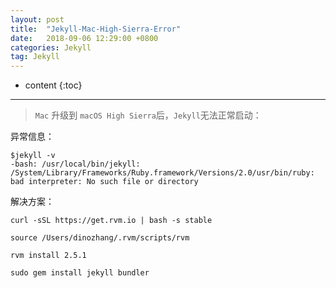 ```yaml
---
layout: post
title:  "Jekyll-Mac-High-Sierra-Error"
date:   2018-09-06 12:29:00 +0800
categories: Jekyll
tag: Jekyll
---
```


* content
{:toc}

---

> `Mac` 升级到 `macOS High Sierra`后，`Jekyll`无法正常启动：
>

异常信息：

```shell
$jekyll -v
-bash: /usr/local/bin/jekyll: /System/Library/Frameworks/Ruby.framework/Versions/2.0/usr/bin/ruby: bad interpreter: No such file or directory
```

解决方案：


```shell
curl -sSL https://get.rvm.io | bash -s stable
```

```shell
source /Users/dinozhang/.rvm/scripts/rvm

```


```shell
rvm install 2.5.1
```

```shell
sudo gem install jekyll bundler
```